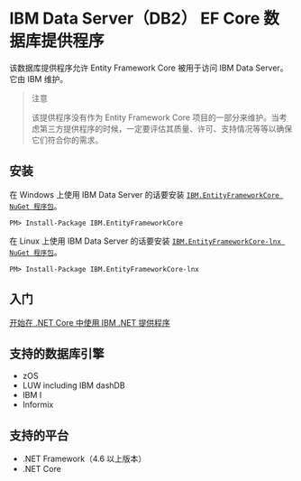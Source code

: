 # IBM Data Server（DB2） EF Core 数据库提供程序

该数据库提供程序允许 Entity Framework Core 被用于访问 IBM Data Server。它由 IBM 维护。

> 注意
>
> 该提供程序没有作为 Entity Framework Core 项目的一部分来维护。当考虑第三方提供程序的时候，一定要评估其质量、许可、支持情况等等以确保它们符合你的需求。

## 安装

在 Windows 上使用 IBM Data Server 的话要安装 [`IBM.EntityFrameworkCore NuGet 程序包`](https://www.nuget.org/packages/IBM.EntityFrameworkCore)。

```console
PM> Install-Package IBM.EntityFrameworkCore
```

在 Linux 上使用 IBM Data Server 的话要安装 [`IBM.EntityFrameworkCore-lnx NuGet 程序包`](https://www.nuget.org/packages/IBM.EntityFrameworkCore-lnx)。

```console
PM> Install-Package IBM.EntityFrameworkCore-lnx
```

## 入门

[开始在 .NET Core 中使用 IBM .NET 提供程序](https://www.ibm.com/developerworks/community/blogs/96960515-2ea1-4391-8170-b0515d08e4da/entry/DB2DotnetCore?lang=en)

## 支持的数据库引擎

* zOS
* LUW including IBM dashDB
* IBM I
* Informix

## 支持的平台

* .NET Framework（4.6 以上版本）
* .NET Core